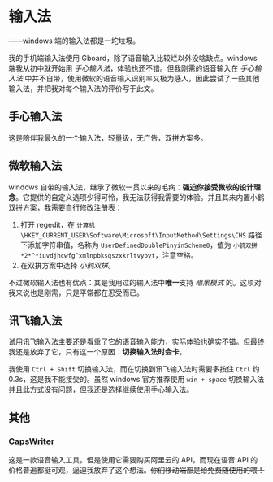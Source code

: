 # 输入法
<div class="subtitle">——windows 端的输入法都是一坨垃圾。</div>

我的手机端输入法使用 Gboard，除了语音输入比较烂以外没啥缺点。windows 端我从初中就开始用 *手心输入法*，体验也还不错。但我刚需的语音输入在 *手心输入法* 中并不自带，使用微软的语音输入识别率又极为感人，因此尝试了一些其他输入法，并把我对每个输入法的评价写于此文。

## 手心输入法
这是陪伴我最久的一个输入法，轻量级，无广告，双拼方案多。
## 微软输入法
windows 自带的输入法，继承了微软一贯以来的毛病：**强迫你接受微软的设计理念**。它提供的自定义选项少得可怜，我无法获得我需要的体验。并且其未内置小鹤双拼方案，我需要自行修改注册表：
1. 打开 regedit，在 `计算机\HKEY_CURRENT_USER\Software\Microsoft\InputMethod\Settings\CHS` 路径下添加字符串值，名称为 `UserDefinedDoublePinyinScheme0`，值为 `小鹤双拼 *2*^*iuvdjhcwfg^xmlnpbksqszxkrltvyovt`，注意空格。
2. 在双拼方案中选择 *小鹤双拼*。

不过微软输入法也有优点：其是我用过的输入法中**唯一**支持 *暗黑模式* 的。这项对我来说也是刚需，只是平常都在忍受而已。
## 讯飞输入法
试用讯飞输入法主要还是看重了它的语音输入能力，实际体验也确实不错。但最终我还是放弃了它，只有这一个原因：**切换输入法时会卡**。

我使用 `Ctrl + Shift` 切换输入法，而在切换到讯飞输入法时需要多按住 `Ctrl` 约 0.3s，这是我不能接受的。虽然 windows 官方推荐使用 `win + space` 切换输入法并且此方式没有问题，但我还是选择继续使用手心输入法。
## 其他
### [CapsWriter](https://github.com/HaujetZhao/CapsWriter)
这是一款语音输入工具。但是使用它需要购买阿里云的 API，而现在语音 API 的价格普遍都挺可观，逼迫我放弃了这个想法。~~你们移动端都是给免费随便用的喂！~~